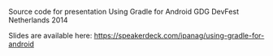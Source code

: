 Source code for presentation
Using Gradle for Android
GDG DevFest Netherlands 2014

Slides are available here:
https://speakerdeck.com/ipanag/using-gradle-for-android
